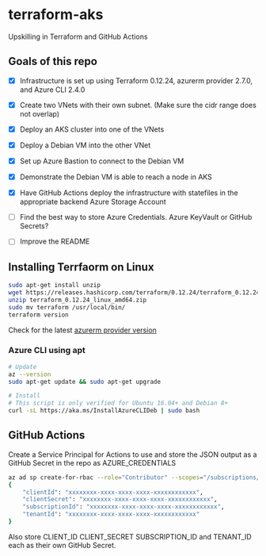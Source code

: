 # terraform-aks
Upskilling in Terraform and GitHub Actions


## Goals of this repo
 - [x] Infrastructure is set up using Terraform 0.12.24, azurerm provider 2.7.0, and Azure CLI 2.4.0
 - [x] Create two VNets with their own subnet. (Make sure the cidr range does not overlap)
 - [x] Deploy an AKS cluster into one of the VNets
 - [x] Deploy a Debian VM into the other VNet
 - [x] Set up Azure Bastion to connect to the Debian VM
 - [x] Demonstrate the Debian VM is able to reach a node in AKS
 - [x] Have GitHub Actions deploy the infrastructure with statefiles in the appropriate backend Azure Storage Account
 - [ ] Find the best way to store Azure Credentials. Azure KeyVault or GitHub Secrets?
 - [ ] Improve the README



## Installing Terrfaorm on Linux
```bash
sudo apt-get install unzip
wget https://releases.hashicorp.com/terraform/0.12.24/terraform_0.12.24_linux_amd64.zip
unzip terraform_0.12.24_linux_amd64.zip
sudo mv terraform /usr/local/bin/
terraform version
```

Check for the latest [azurerm provider version](https://github.com/terraform-providers/terraform-provider-azurerm/blob/master/CHANGELOG.md)

### Azure CLI using apt

```bash
# Update
az --version
sudo apt-get update && sudo apt-get upgrade
```

```bash
# Install
# This script is only verified for Ubuntu 16.04+ and Debian 8+
curl -sL https://aka.ms/InstallAzureCLIDeb | sudo bash
```

## GitHub Actions

Create a Service Principal for Actions to use and store the JSON output as a GitHub Secret in the repo as AZURE_CREDENTIALS

```bash
az ad sp create-for-rbac --role="Contributor" --scopes="/subscriptions/<SUBSCRIPTION_ID"
{
    "clientId": "xxxxxxxx-xxxx-xxxx-xxxx-xxxxxxxxxxxx",
    "clientSecret": "xxxxxxxx-xxxx-xxxx-xxxx-xxxxxxxxxxxx",
    "subscriptionId": "xxxxxxxx-xxxx-xxxx-xxxx-xxxxxxxxxxxx",
    "tenantId": "xxxxxxxx-xxxx-xxxx-xxxx-xxxxxxxxxxxx"
}
```

Also store CLIENT_ID CLIENT_SECRET SUBSCRIPTION_ID and TENANT_ID each as their own GitHub Secret.